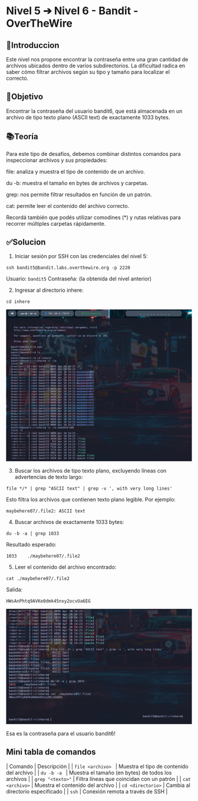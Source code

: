 # Nivel 5 ➔ Nivel 6 - Bandit - OverTheWire

## 📖Introduccion

Este nivel nos propone encontrar la contraseña entre una gran cantidad de archivos ubicados dentro de varios subdirectorios.
La dificultad radica en saber cómo filtrar archivos según su tipo y tamaño para localizar el correcto.

## 🎯Objetivo

Encontrar la contraseña del usuario bandit6, que está almacenada en un archivo de tipo texto plano (ASCII text) de exactamente 1033 bytes.

## 📚Teoría

Para este tipo de desafíos, debemos combinar distintos comandos para inspeccionar archivos y sus propiedades:

file: analiza y muestra el tipo de contenido de un archivo.

du -b: muestra el tamaño en bytes de archivos y carpetas.

grep: nos permite filtrar resultados en función de un patrón.

cat: permite leer el contenido del archivo correcto.

Recordá también que podés utilizar comodines (*) y rutas relativas para recorrer múltiples carpetas rápidamente.

## ✅Solucion

1. Iniciar sesión por SSH con las credenciales del nivel 5:

```
ssh bandit5@bandit.labs.overthewire.org -p 2220
```

Usuario: ```bandit5```
Contraseña: (la obtenida del nivel anterior)

2. Ingresar al directorio inhere:

```
cd inhere
```
![ls](Imagen1.png)

3. Buscar los archivos de tipo texto plano, excluyendo líneas con advertencias de texto largo:

```
file */* | grep "ASCII text" | grep -v ', with very long lines'
```

Esto filtra los archivos que contienen texto plano legible. Por ejemplo:

```
maybehere07/.file2: ASCII text
```

4. Buscar archivos de exactamente 1033 bytes:

```
du -b -a | grep 1033
```

Resultado esperado:
```
1033    ./maybehere07/.file2
```

5. Leer el contenido del archivo encontrado:

```
cat ./maybehere07/.file2
```

Salida:

```
HWsAnPhtq9AVKe0dmk45nxy2ocvUa6EG

```
![Resuelto](Imagen2.png)

Esa es la contraseña para el usuario bandit6!

## Mini tabla de comandos
| Comando | Descripción |
| ```file <archivo> ``` | Muestra el tipo de contenido del archivo |
| ```du -b -a ``` | Muestra el tamaño (en bytes) de todos los archivos |
| ```grep "<texto>"``` | Filtra líneas que coincidan con un patrón |
| ```cat <archivo>``` | Muestra el contenido del archivo |
| ```cd <directorio>``` | Cambia al directorio especificado |
| ```ssh``` | Conexión remota a través de SSH |

